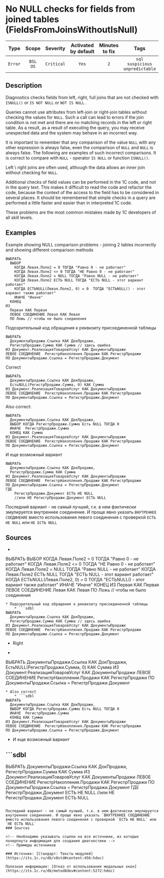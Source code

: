 # No NULL checks for fields from joined tables (FieldsFromJoinsWithoutIsNull)

|   Type    |    Scope    |  Severity   |    Activated<br>by default    |    Minutes<br>to fix    |                         Tags                         |
|:--------:|:-----------------------------:|:-----------:|:------------------------------:|:-----------------------------------:|:----------------------------------------------------:|
| `Error` |         `BSL`<br>`OS`         | `Critical` |              `Yes`              |                 `2`                 |       `sql`<br>`suspicious`<br>`unpredictable`       |

<!-- Блоки выше заполняются автоматически, не трогать -->
## Description
<!-- Описание диагностики заполняется вручную. Необходимо понятным языком описать смысл и схему работу -->
Diagnostics checks fields from left, right, full joins that are not checked with `ISNULL()` or `IS NOT NULL`  or `NOT IS NULL` .

Queries cannot use attributes from left-join or right-join tables without checking the values for `NULL`. 
Such a call can lead to errors if the join condition is not met and there are no matching records in the left or right table. 
As a result, as a result of executing the query, you may receive unexpected data and the system may behave in an incorrect way.

It is important to remember that any comparison of the value `NULL` with any other expression is always false, even the comparison of `NULL` and `NULL` is always false. 
The following are examples of such incorrect comparisons. 
It is correct to compare with `NULL` - operator `IS NULL` or function `ISNULL()`.

Left \ right joins are often used, although the data allows an inner join without checking for `NULL`.

Additional checks of field values can be performed in the 1C code, and not in the query text. This makes it difficult to read the code and refactor the code, because the context of the access to the field has to be considered in several places. 
It should be remembered that simple checks in a query are performed a little faster and easier than in interpreted 1C code.

These problems are the most common mistakes made by 1C developers of all skill levels.

## Examples
<!-- В данном разделе приводятся примеры, на которые диагностика срабатывает, а также можно привести пример, как можно исправить ситуацию -->
Example showing NULL comparison problems - joining 2 tables incorrectly and showing different comparison methods
```sdbl
ВЫБРАТЬ
  ВЫБОР
    КОГДА Левая.Поле2 = 0 ТОГДА "Равно 0 - не работает"
    КОГДА Левая.Поле2 <> 0 ТОГДА "НЕ Равно 0 - не работает"
    КОГДА Левая.Поле2 = NULL ТОГДА "Равно NULL - не работает"
    КОГДА Левая.Поле2 ЕСТЬ NULL ТОГДА "ЕСТЬ NULL - этот вариант работает"
    КОГДА ЕСТЬNULL(Левая.Поле2, 0) = 0  ТОГДА "ЕСТЬNULL() - этот вариант также работает"
    ИНАЧЕ "Иначе"
  КОНЕЦ
ИЗ
  Первая КАК Первая
  ЛЕВОЕ СОЕДИНЕНИЕ Левая КАК Левая
  ПО Ложь // чтобы не было соединения
```

Подозрительный код обращения к реквизиту присоединенной таблицы
```sdbl
ВЫБРАТЬ 
  ДокументыПродажи.Ссылка КАК ДокПродажи,
  РегистрПродажи.Сумма КАК Сумма // здесь ошибка
ИЗ Документ.РеализацияТоваровУслуг КАК ДокументыПродажи
ЛЕВОЕ СОЕДИНЕНИЕ  РегистрНакопления.Продажи КАК РегистрПродажи
ПО ДокументыПродажи.Ссылка = РегистрПродажи.Документ
```
Correct
```sdbl
ВЫБРАТЬ 
  ДокументыПродажи.Ссылка КАК ДокПродажи,
  ЕстьNULL(РегистрПродажи.Сумма, 0) КАК Сумма
ИЗ Документ.РеализацияТоваровУслуг КАК ДокументыПродажи
ЛЕВОЕ СОЕДИНЕНИЕ  РегистрНакопления.Продажи КАК РегистрПродажи
ПО ДокументыПродажи.Ссылка = РегистрПродажи.Документ
```
Also correct:
```sdbl
ВЫБРАТЬ 
  ДокументыПродажи.Ссылка КАК ДокПродажи,
  ВЫБОР КОГДА РегистрПродажи.Сумма Есть NULL ТОГДА 0
  ИНАЧЕ  РегистрПродажи.Сумма 
  КОНЕЦ КАК Сумма
ИЗ Документ.РеализацияТоваровУслуг КАК ДокументыПродажи
ЛЕВОЕ СОЕДИНЕНИЕ  РегистрНакопления.Продажи КАК РегистрПродажи
ПО ДокументыПродажи.Ссылка = РегистрПродажи.Документ
```
И еще возможный вариант
```sdbl
ВЫБРАТЬ 
  ДокументыПродажи.Ссылка КАК ДокПродажи,
  РегистрПродажи.Сумма КАК Сумма
ИЗ Документ.РеализацияТоваровУслуг КАК ДокументыПродажи
ЛЕВОЕ СОЕДИНЕНИЕ  РегистрНакопления.Продажи КАК РегистрПродажи
ПО ДокументыПродажи.Ссылка = РегистрПродажи.Документ
ГДЕ
    РегистрПродажи.Документ ЕСТЬ НЕ NULL
    //или НЕ РегистрПродажи.Документ ЕСТЬ NULL
```
Последний вариант - не самый лучший, т.к. в нем фактически эмулируется внутреннее соединение. 
И проще явно указать `ВНУТРЕННЕЕ СОЕДИНЕНИЕ` вместо использования левого соединения с проверкой `ЕСТЬ НЕ NULL` или `НЕ ЕСТЬ NULL`

## Sources
<!-- Необходимо указывать ссылки на все источники, из которых почерпнута информация для создания диагностики -->
<!-- Примеры источников

* Source: [Standard: Modules (RU)](https://its.1c.ru/db/v8std#content:456:hdoc)
* Useful information: [Refusal to use modal windows (RU)](https://its.1c.ru/db/metod8dev#content:5272:hdoc)
* Источник: [Cognitive complexity, ver. 1.4](https://www.sonarsource.com/docs/CognitiveComplexity.pdf) -->
* ```sdbl
ВЫБРАТЬ
  ВЫБОР
    КОГДА Левая.Поле2 = 0 ТОГДА "Равно 0 - не работает"
    КОГДА Левая.Поле2 <> 0 ТОГДА "НЕ Равно 0 - не работает"
    КОГДА Левая.Поле2 = NULL ТОГДА "Равно NULL - не работает"
    КОГДА Левая.Поле2 ЕСТЬ NULL ТОГДА "ЕСТЬ NULL - этот вариант работает"
    КОГДА ЕСТЬNULL(Левая.Поле2, 0) = 0  ТОГДА "ЕСТЬNULL() - этот вариант также работает"
    ИНАЧЕ "Иначе"
  КОНЕЦ
ИЗ
  Первая КАК Первая
  ЛЕВОЕ СОЕДИНЕНИЕ Левая КАК Левая
  ПО Ложь // чтобы не было соединения
```
* Подозрительный код обращения к реквизиту присоединенной таблицы
    * ```sdbl
ВЫБРАТЬ 
  ДокументыПродажи.Ссылка КАК ДокПродажи,
  РегистрПродажи.Сумма КАК Сумма // здесь ошибка
ИЗ Документ.РеализацияТоваровУслуг КАК ДокументыПродажи
ЛЕВОЕ СОЕДИНЕНИЕ  РегистрНакопления.Продажи КАК РегистрПродажи
ПО ДокументыПродажи.Ссылка = РегистрПродажи.Документ
```
* Right
* ```sdbl
ВЫБРАТЬ 
  ДокументыПродажи.Ссылка КАК ДокПродажи,
  ЕстьNULL(РегистрПродажи.Сумма, 0) КАК Сумма
ИЗ Документ.РеализацияТоваровУслуг КАК ДокументыПродажи
ЛЕВОЕ СОЕДИНЕНИЕ  РегистрНакопления.Продажи КАК РегистрПродажи
ПО ДокументыПродажи.Ссылка = РегистрПродажи.Документ
```
* Also correct
    * ```sdbl
ВЫБРАТЬ 
  ДокументыПродажи.Ссылка КАК ДокПродажи,
  ВЫБОР КОГДА РегистрПродажи.Сумма Есть NULL ТОГДА 0
  ИНАЧЕ  РегистрПродажи.Сумма 
  КОНЕЦ КАК Сумма
ИЗ Документ.РеализацияТоваровУслуг КАК ДокументыПродажи
ЛЕВОЕ СОЕДИНЕНИЕ  РегистрНакопления.Продажи КАК РегистрПродажи
ПО ДокументыПродажи.Ссылка = РегистрПродажи.Документ
```
* И еще возможный вариант

## ```sdbl
ВЫБРАТЬ 
  ДокументыПродажи.Ссылка КАК ДокПродажи,
  РегистрПродажи.Сумма КАК Сумма
ИЗ Документ.РеализацияТоваровУслуг КАК ДокументыПродажи
ЛЕВОЕ СОЕДИНЕНИЕ  РегистрНакопления.Продажи КАК РегистрПродажи
ПО ДокументыПродажи.Ссылка = РегистрПродажи.Документ
ГДЕ
    РегистрПродажи.Документ ЕСТЬ НЕ NULL
    //или НЕ РегистрПродажи.Документ ЕСТЬ NULL
```

Последний вариант - не самый лучший, т.к. в нем фактически эмулируется внутреннее соединение. И проще явно указать `ВНУТРЕННЕЕ СОЕДИНЕНИЕ` вместо использования левого соединения с проверкой `ЕСТЬ НЕ NULL` или `НЕ ЕСТЬ NULL`
### Sources

<!-- Необходимо указывать ссылки на все источники, из которых почерпнута информация для создания диагностики -->
<!-- Примеры источников

### Источник: [Стандарт: Тексты модулей](https://its.1c.ru/db/v8std#content:456:hdoc)

Полезная информация: [Отказ от использования модальных окон](https://its.1c.ru/db/metod8dev#content:5272:hdoc)
